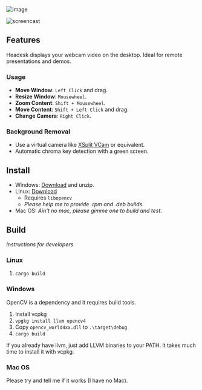 ![image](https://user-images.githubusercontent.com/692124/132104593-6400eff5-75e4-412d-8499-b5dabd7d81f5.png)

![screencast](https://user-images.githubusercontent.com/692124/132104445-1d946673-0c8f-47cb-93c4-2577e76342c0.gif)

## Features

Headesk displays your webcam video on the desktop. Ideal for remote presentations and demos.

### Usage

* **Move Window**: `Left Click` and drag.
* **Resize Window**: `Mousewheel`.
* **Zoom Content**: `Shift + Mousewheel`.
* **Move Content**: `Shift + Left Click` and drag.
* **Change Camera**: `Right Click`.

### Background Removal

* Use a virtual camera like [XSplit VCam](https://www.xsplit.com/vcam) or equivalent.
* Automatic chroma key detection with a green screen.

## Install

* Windows: [Download](https://github.com/lbovet/headesk/releases) and unzip.
* Linux: [Download](https://github.com/lbovet/headesk/releases)
  - Requires `libopencv`
  - _Please help me to provide .rpm and .deb builds_.
* Mac OS: _Ain't no mac, please gimme one to build and test_.

## Build
_Instructions for developers_

### Linux

1. `cargo build`

### Windows

OpenCV is a dependency and it requires build tools.

1. Install vcpkg
2. `vpgkg install llvm opencv4`
3. Copy `opencv_world4xx.dll` to `.\target\debug`
4. `cargo build`

If you already have llvm, just add LLVM binaries to your PATH. It takes much time to install it with vcpkg.

### Mac OS

Please try and tell me if it works (I have no Mac).
